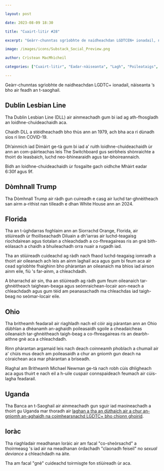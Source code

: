 ```yaml
---

layout: post

date: 2023-08-09 18:30

title: "Cuairt-litir #28"

excerpt: "Geàrr-chunntas sgrìobhte de naidheachdan LGDTCEN+ ionadail, nàiseanta ‘s bho air feadh an t-saoghail."

image: /images/icons/Substack_Social_Preview.png

author: Crìstean MacMhìcheil

categories: ["Cuairt-litir", "Eadar-nàiseanta", "Lagh", "Poileataigs", "Cultar", "Foghlam"]

---
```


Geàrr-chunntas sgrìobhte de naidheachdan LGDTC+ ionadail, nàiseanta ‘s bho air feadh an t-saoghail.

## Dublin Lesbian Line

Tha Dublin Lesbian Line (DLL) air ainmeachadh gum bi iad ag ath-fhosgladh an loidhne-chuideachaidh aca.

Chaidh DLL a stèidheachadh bho thùs ann an 1979, ach bha aca ri dùnadh sìos ri linn COVID-19.

Dh’ainmich iad Dimàirt ge-tà gum bi iad a' ruith loidhne-chuideachaidh ùr ann an com-pàirteachas leis The Switchboard gus seirbheis shònraichte a thoirt do leasbaich, luchd neo-bhìnearaidh agus tar-bhoireannaich.

Bidh an loidhne-chuideachaidh ùr fosgailte gach oidhche Mhàirt eadar 6:30f agus 9f.

## Dòmhnall Trump

Tha Dòmhnall Trump air ràdh gun cuireadh e casg air luchd tar-ghnèitheach san airm a-rithist nan tilleadh e dhan White House ann an 2024.

## Florida

Tha an t-ùghdarras foghlaim ann an Siorrachd Orange, Florida, air stiùireadh ùr fhoillseachadh Diluain a dh'iarras air luchd-teagaisg riochdairean agus tiotalan a chleachdadh a co-fhreagaireas ris an gnè bith-eòlasach a chaidh a bhuileachadh orra nuair a rugadh iad.

Tha an stiùireadh cuideachd ag ràdh nach fhaod luchd-teagaisg iomradh a thoirt air oileanach ach leis an ainm laghail aca agus gum bi feum aca air cead sgrìobhte fhaighinn bho phàrantan an oileanaich ma bhios iad airson ainm eile, fiù 's far-ainm, a chleachdadh.

A bharrachd air sin, tha an stiùireadh ag ràdh gum feum oileanaich tar-ghnèitheach taighean-beaga agus seòmraichean-locair aon-neach a chleachdadh agus gum tèid am peanasachadh ma chleachdas iad taigh-beag no seòmar-locair eile.

## Ohio

Tha britheamh feadarail air riaghladh nach eil còir aig pàrantan ann an Ohio dùbhlan a dhèanamh an-aghaidh poileasaidh sgoile a cheadaicheas oileanaich tar-ghnèitheach taigh-beag a co-fhreagaireas ris an dearbh-aithne gnè aca a chleachdadh.

Rinn phàrantan argamaid leis nach deach coinneamh phoblach a chumail air a' chùis mus deach am poileasaidh a chur an gnìomh gun deach na còraichean aca mar phàrantan a briseadh.

Riaghal am Britheamh Michael Newman ge-tà nach robh cùis dhligheach aca agus thuirt e nach eil a h-uile cuspair connspaideach feumach air cùis-lagha feadarail.

## Uganda

Tha Banca an t-Saoghail air ainmeachadh gun sguir iad maoineachadh a thoirt gu Uganda mar thoradh air [laghan a tha an dùthaich air a chur an-gnìomh an-aghaidh na coimhearsnachd LGDTC+ bho chionn ghoirid](https://angeidhealur.scot/2023-05-30-cuairt-litir-07/).

## Ioràc

Tha riaghladair meadhanan Ioràic air am facal "co-sheòrsachd" a thoirmeasg 's iad air na meadhanan òrdachadh "claonadh feiseil" no _sexual deviance_ a chleachdadh na àite.

Tha am facal "gnè" cuideachd toirmisgte fon stiùireadh ùr aca.
